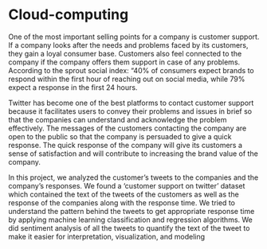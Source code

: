 # Cloud-computing
One of the most important selling points for a company is customer support. If a company looks after the needs 
and problems faced by its customers, they gain a loyal consumer base. Customers also feel connected to the company if 
the company offers them support in case of any problems. According to the sprout social index: “40% of consumers 
expect brands to respond within the first hour of reaching out on social media, while 79% expect a response in the first 24 
hours.

Twitter has become one of the best platforms to contact customer support because it facilitates users to convey 
their problems and issues in brief so that the companies can understand and acknowledge the problem effectively. The 
messages of the customers contacting the company are open to the public so that the company is persuaded to give a quick 
response. The quick response of the company will give its customers a sense of satisfaction and will contribute to 
increasing the brand value of the company.

In this project, we analyzed the customer’s tweets to the companies and the company’s responses. We found a 
‘customer support on twitter’ dataset which contained the text of the tweets of the customers as well as the response of the 
companies along with the response time. We tried to understand the pattern behind the tweets to get appropriate response 
time by applying machine learning classification and regression algorithms. We did sentiment analysis of all the tweets to 
quantify the text of the tweet to make it easier for interpretation, visualization, and modeling
